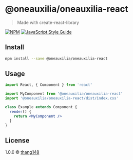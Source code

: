 # @oneauxilia/oneauxilia-react

> Made with create-react-library

[![NPM](https://img.shields.io/npm/v/@oneauxilia/oneauxilia-react.svg)](https://www.npmjs.com/package/@oneauxilia/oneauxilia-react) [![JavaScript Style Guide](https://img.shields.io/badge/code_style-standard-brightgreen.svg)](https://standardjs.com)

## Install

```bash
npm install --save @oneauxilia/oneauxilia-react
```

## Usage

```jsx
import React, { Component } from 'react'

import MyComponent from '@oneauxilia/oneauxilia-react'
import '@oneauxilia/oneauxilia-react/dist/index.css'

class Example extends Component {
  render() {
    return <MyComponent />
  }
}
```

## License

1.0.0 © [thang148](https://github.com/thang148)
